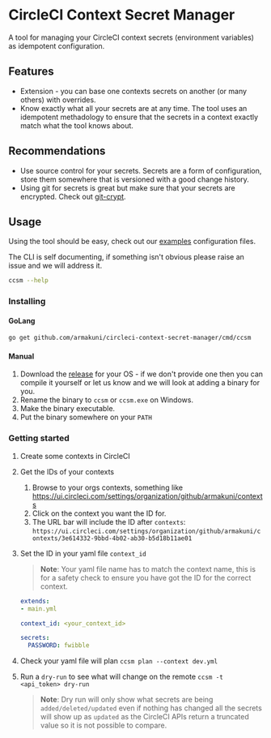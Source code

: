 # CircleCI Context Secret Manager

A tool for managing your CircleCI context secrets (environment variables) as idempotent configuration.

## Features

- Extension - you can base one contexts secrets on another (or many others) with overrides.
- Know exactly what all your secrets are at any time. The tool uses an idempotent methadology to ensure that the secrets in a context exactly match what the tool knows about.

## Recommendations

- Use source control for your secrets. Secrets are a form of configuration, store them somewhere that is versioned with a good change history.
- Using git for secrets is great but make sure that your secrets are encrypted. Check out [git-crypt](https://github.com/AGWA/git-crypt).

## Usage

Using the tool should be easy, check out our [examples](/examples) configuration files.

The CLI is self documenting, if something isn't obvious please raise an issue and we will address it.

```sh
ccsm --help
```

### Installing

#### GoLang

```sh
go get github.com/armakuni/circleci-context-secret-manager/cmd/ccsm
```

#### Manual

1. Download the [release](https://github.com/armakuni/circleci-context-secret-manager/releases) for your OS - if we don't provide one then you can compile it yourself or let us know and we will look at adding a binary for you.
2. Rename the binary to `ccsm` or `ccsm.exe` on Windows.
3. Make the binary executable.
4. Put the binary somewhere on your `PATH`

### Getting started

1. Create some contexts in CircleCI
2. Get the IDs of your contexts
    1. Browse to your orgs contexts, something like <https://ui.circleci.com/settings/organization/github/armakuni/contexts>
    2. Click on the context you want the ID for.
    3. The URL bar will include the ID after `contexts`: `https://ui.circleci.com/settings/organization/github/armakuni/contexts/3e614332-9bbd-4b02-ab30-b5d18b11ae01`
3. Set the ID in your yaml file `context_id`

    > **Note**: Your yaml file name has to match the context name, this is for a safety check to ensure you have got the ID for the correct context.

    ```yaml
    extends:
    - main.yml

    context_id: <your_context_id>

    secrets:
      PASSWORD: fwibble
    ```

4. Check your yaml file will plan `ccsm plan --context dev.yml`
5. Run a `dry-run` to see what will change on the remote `ccsm -t <api_token> dry-run`

    > **Note**: Dry run will only show what secrets are being `added/deleted/updated` even if nothing has changed all the secrets will show up as `updated` as the CircleCI APIs return a truncated value so it is not possible to compare.
